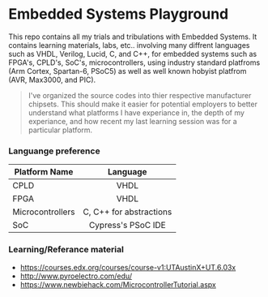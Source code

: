 <!-- https://github.com/adam-p/markdown-here/wiki/Markdown-Cheatsheet -->

Embedded Systems Playground
=================
This repo contains all my trials and tribulations with Embedded Systems. It contains learning materials, labs, etc.. involving many diffrent languages such as VHDL, Verilog, Lucid, C, and C++, for embedded systems such as FPGA's, CPLD's, SoC's, microcontrollers, using industry standard platfroms (Arm Cortex, Spartan-6, PSoC5) as well as well known hobyist platfrom (AVR, Max3000, and PIC).

>I've organized the source codes into thier respective manufacturer chipsets. This should make it easier for potential employers to better understand what platforms I have experiance in, the depth of my experiance, and how recent my last learning session was for a particular platform.

### Languange preference

| Platform Name        | Language           |
| ------------- |:--------------------:|
| CPLD     | VHDL |
| FPGA     | VHDL |
| Microcontrollers     | C, C++ for abstractions |
| SoC     | Cypress's PSoC IDE |



### Learning/Referance material
* https://courses.edx.org/courses/course-v1:UTAustinX+UT.6.03x
* http://www.pyroelectro.com/edu/
* https://www.newbiehack.com/MicrocontrollerTutorial.aspx